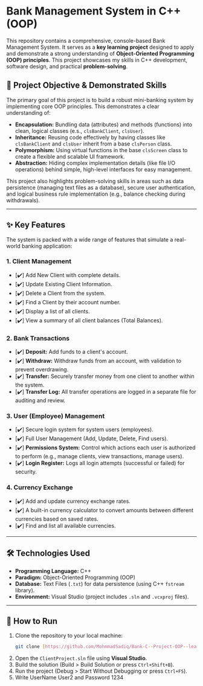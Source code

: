 # Bank Management System in C++ (OOP)

This repository contains a comprehensive, console-based Bank Management System. It serves as a **key learning project** designed to apply and demonstrate a strong understanding of **Object-Oriented Programming (OOP) principles**. This project showcases my skills in C++ development, software design, and practical **problem-solving**.

## 🎯 Project Objective & Demonstrated Skills

The primary goal of this project is to build a robust mini-banking system by implementing core OOP principles. This demonstrates a clear understanding of:

* **Encapsulation:** Bundling data (attributes) and methods (functions) into clean, logical classes (e.s., `clsBankClient`, `clsUser`).
* **Inheritance:** Reusing code effectively by having classes like `clsBankClient` and `clsUser` inherit from a base `clsPerson` class.
* **Polymorphism:** Using virtual functions in the base `clsScreen` class to create a flexible and scalable UI framework.
* **Abstraction:** Hiding complex implementation details (like file I/O operations) behind simple, high-level interfaces for easy management.

This project also highlights problem-solving skills in areas such as data persistence (managing text files as a database), secure user authentication, and logical business rule implementation (e.g., balance checking during withdrawals).

---

## ✨ Key Features

The system is packed with a wide range of features that simulate a real-world banking application:

### 1. Client Management
* [✔️] Add New Client with complete details.
* [✔️] Update Existing Client Information.
* [✔️] Delete a Client from the system.
* [✔️] Find a Client by their account number.
* [✔️] Display a list of all clients.
* [✔️] View a summary of all client balances (Total Balances).

### 2. Bank Transactions
* [✔️] **Deposit:** Add funds to a client's account.
* [✔️] **Withdraw:** Withdraw funds from an account, with validation to prevent overdrawing.
* [✔️] **Transfer:** Securely transfer money from one client to another within the system.
* [✔️] **Transfer Log:** All transfer operations are logged in a separate file for auditing and review.

### 3. User (Employee) Management
* [✔️] Secure login system for system users (employees).
* [✔️] Full User Management (Add, Update, Delete, Find users).
* [✔️] **Permissions System:** Control which actions each user is authorized to perform (e.g., manage clients, view transactions, manage users).
* [✔️] **Login Register:** Logs all login attempts (successful or failed) for security.

### 4. Currency Exchange
* [✔️] Add and update currency exchange rates.
* [✔️] A built-in currency calculator to convert amounts between different currencies based on saved rates.
* [✔️] Find and list all available currencies.

---

## 🛠️ Technologies Used

* **Programming Language:** C++
* **Paradigm:** Object-Oriented Programming (OOP)
* **Database:** Text Files (`.txt`) for data persistence (using C++ `fstream` library).
* **Environment:** Visual Studio (project includes `.sln` and `.vcxproj` files).

---

## 🚀 How to Run

1.  Clone the repository to your local machine:
    ```sh
    git clone [https://github.com/MohmmadSadiq/Bank-C--Project-OOP--learning-.git](https://github.com/MohmmadSadiq/Bank-C--Project-OOP--learning-.git)
    ```
2.  Open the `ClientProject.sln` file using **Visual Studio**.
3.  Build the solution (Build > Build Solution or press `Ctrl+Shift+B`).
4.  Run the project (Debug > Start Without Debugging or press `Ctrl+F5`).
5.  Write UserName User2 and Password 1234
